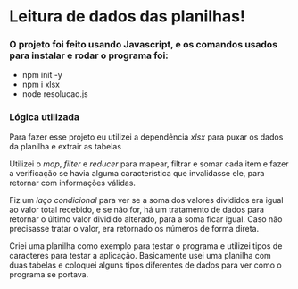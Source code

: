 # Leitura de dados das planilhas!  
  
### O projeto foi feito usando Javascript, e os comandos usados para instalar e rodar o programa foi:  
* npm init -y  
* npm i xlsx  
* node resolucao.js    

### Lógica utilizada
Para fazer esse projeto eu utilizei a dependência *xlsx* para puxar os dados da planilha e extrair as tabelas

Utilizei o *map*, *filter* e *reducer* para mapear, filtrar e somar cada item e fazer a verificação se havia alguma característica que invalidasse ele, para retornar com informações válidas.

Fiz um *laço condicional* para ver se a soma dos valores divididos era igual ao valor total recebido, e se não for, há um tratamento de dados para retornar o último valor dividido alterado, para a soma ficar igual. Caso não precisasse tratar o valor, era retornado os números de forma direta.

Criei uma planilha como exemplo para testar o programa e utilizei tipos de caracteres para testar a aplicação. Basicamente usei uma planilha com duas tabelas e coloquei alguns tipos diferentes de dados para ver como o programa se portava.
